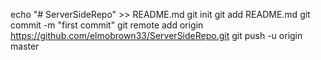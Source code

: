echo "# ServerSideRepo" >> README.md
git init
git add README.md
git commit -m "first commit"
git remote add origin https://github.com/elmobrown33/ServerSideRepo.git
git push -u origin master

